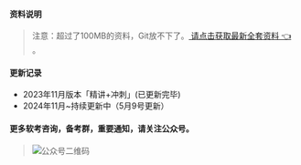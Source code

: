 #### 资料说明
> 注意：超过了100MB的资料，Git放不下了。[ 请点击获取最新全套资料 👈  ](https://91ke.cn/)。 


#### 更新记录
 - 2023年11月版本「精讲+冲刺」(已更新完毕)
 - 2024年11月~持续更新中（5月9号更新）

#### 更多软考咨询，备考群，重要通知，请关注公众号。
> ![公众号二维码](https://chaidingoss.oss-cn-hangzhou.aliyuncs.com/qrcode.jpg)
